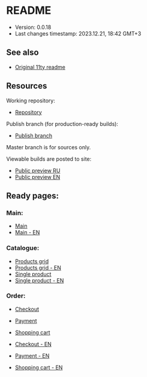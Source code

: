 <!--
@since 2023.10.01, 12:00
@changed 2023.10.03, 17:02
-->

# README

- Version: 0.0.18
- Last changes timestamp: 2023.12.21, 18:42 GMT+3

## See also

- [Original 11ty readme](README.11ty.md)

## Resources

Working repository:

- [Repository](https://github.com/lilliputten/emboss-studio-site)

Publish branch (for production-ready builds):

- [Publish branch](https://github.com/lilliputten/emboss-studio-site/tree/publish)

Master branch is for sources only.

Viewable builds are posted to site:

- [Public preview RU](https://emboss-studio.lilliputten.ru/)
- [Public preview EN](https://emboss-studio.lilliputten.ru/en/)

## Ready pages:

### Main:

- [Main](https://emboss-studio.lilliputten.ru/)
- [Main - EN](https://emboss-studio.lilliputten.ru/en/)

### Catalogue:

- [Products grid](https://emboss-studio.lilliputten.ru/products-grid/)
- [Products grid - EN](https://emboss-studio.lilliputten.ru/en/products-grid/)
- [Single product](https://emboss-studio.lilliputten.ru/single-product/)
- [Single product - EN](https://emboss-studio.lilliputten.ru/single-product/en/)

### Order:

- [Checkout](https://emboss-studio.lilliputten.ru/checkout/)
- [Payment](https://emboss-studio.lilliputten.ru/payment/)
- [Shopping cart](https://emboss-studio.lilliputten.ru/shopping-cart/)

- [Checkout - EN](https://emboss-studio.lilliputten.ru/en/checkout/)
- [Payment - EN](https://emboss-studio.lilliputten.ru/en/payment/)
- [Shopping cart - EN](https://emboss-studio.lilliputten.ru/en/shopping-cart/)

